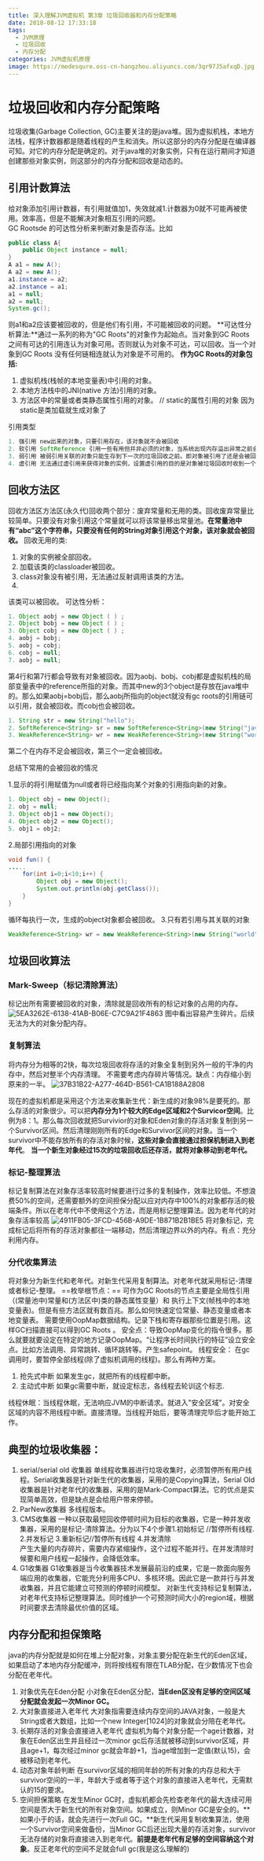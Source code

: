 ```yaml
---
title: 深入理解JVM虚拟机 第3章 垃圾回收器和内存分配策略  
date: 2018-08-12 17:33:18
tags: 
  - JVM原理 
  - 垃圾回收
  - 内存分配
categories: JVM虚拟机原理
image: https://medesqure.oss-cn-hangzhou.aliyuncs.com/3qr97J5afxqD.jpg
---
```


# 垃圾回收和内存分配策略
垃圾收集(Garbage Collection, GC)主要关注的是java堆。因为虚拟机栈，本地方法栈，程序计数器都是随着线程的产生和消失。所以这部分的内存分配是在编译器可知。对它的内存分配是确定的。对于java堆的对象实例，只有在运行期间才知道创建那些对象实例，则这部分的内存分配和回收是动态的。<!-- more -->
## 引用计数算法
给对象添加引用计数器，有引用就值加1，失效就减1.计数器为0就不可能再被使用。效率高，但是不能解决对象相互引用的问题。     
GC Rootsde 的可达性分析来判断对象是否存活。比如

```java 
public class A{
    public Object instance = null;
}
A a1 = new A();
A a2 = new A();
a1.instance = a2;
a2.instance = a1;
a1 = null;
a2 = null;
System.gc();
```

则a1和a2应该要被回收的，但是他们有引用，不可能被回收的问题。
**可达性分析算法:**通过一系列的称为"GC Roots"的对象作为起始点。当对象到GC Roots之间有可达的引用连认为对象可用。否则就认为对象不可达，可以回收。当一个对象到GC Roots 没有任何链相连就认为对象是不可用的。
**作为GC Roots的对象包括:**

1. 虚拟机栈(栈帧的本地变量表)中引用的对象。
2. 本地方法栈中的JNI(native 方法)引用的对象。
3. 方法区中的常量或者类静态属性引用的对象。 // static的属性引用的对象 因为static是类加载就生成对象了

引用类型

```java
1. 强引用 new出来的对象，只要引用存在，该对象就不会被回收 
2. 软引用 SoftReference 引用一些有用但并非必须的对象，当系统出现内存溢出异常之前会对软引用的对象进行回收，回收后还没有足够的内存才会内存溢出
3. 弱引用 被弱引用关联的对象只能生存到下一次的垃圾回收之前。即对象被引用了还是会被回收。WeakReferemce
4. 虚引用 无法通过虚引用来获得对象的实例，设置虚引用的目的是对象被垃圾回收时收到一个系统通知。PhantomReference
```
 
## 回收方法区
回收方法区方法区(永久代)回收两个部分：废弃常量和无用的类。回收废弃常量比较简单。只要没有对象引用这个常量就可以将该常量移出常量池。**在常量池中有“abc”这个字符串，只要没有任何的String对象引用这个对象，该对象就会被回收。**
回收无用的类:

1. 对象的实例被全部回收。
2. 加载该类的classloader被回收。
3. class对象没有被引用，无法通过反射调用该类的方法。
4. 
该类可以被回收。
可达性分析：

```java
1. Object aobj = new Object ( ) ;
2. Object bobj = new Object ( ) ;
3. Object cobj = new Object ( ) ;
4. aobj = bobj;
5. aobj = cobj;
6. cobj = null;
7. aobj = null;
```

第4行和第7行都会导致有对象被回收。因为aobj、bobj、cobj都是虚拟机栈的局部变量表中的reference所指的对象。而其中new的3个object是存放在java堆中的。那么如果aobj=bobj后，那么aobj所指向的object就没有gc roots的引用链可以引用，就会被回收。而cobj也会被回收。

```java
1. String str = new String("hello");
2. SoftReference<String> sr = new SoftReference<String>(new String("java"));//软引用
3. WeakReference<String> wr = new WeakReference<String>(new String("world")); //弱引用
```

第二个在内存不足会被回收，第三个一定会被回收。        

总结下常用的会被回收的情况

1.显示的将引用赋值为null或者将已经指向某个对象的引用指向新的对象。

```java
1. Object obj = new Object();
2. obj = null;
3. Object obj1 = new Object();
4. Object obj2 = new Object();
5. obj1 = obj2;
```
2.局部引用指向的对象

```java
void fun() {
.....
    for(int i=0;i<10;i++) {
        Object obj = new Object();
        System.out.println(obj.getClass());
    }
}
```
循环每执行一次，生成的object对象都会被回收。
3.只有若引用与其关联的对象

```java
WeakReference<String> wr = new WeakReference<String>(new String("world"));
```
## 垃圾回收算法    
### Mark-Sweep（标记清除算法）
标记出所有需要被回收的对象，清除就是回收所有的标记对象的占用的内存。
![5EA3262E-6138-41AB-B06E-C7C9A21F4863](
https://medesqure.oss-cn-hangzhou.aliyuncs.com/5EA3262E-6138-41AB-B06E-C7C9A21F4863.jpg)
图中看出容易产生碎片。后续无法为大的对象分配内存。
### 复制算法
将内存分为相等的2快，每次垃圾回收将存活的对象全复制到另外一般的干净的内存中，然后对整半个内存清理。 不需要考虑内存碎片等情况。缺点：内存缩小到原来的一半。
![37B31B22-A277-464D-B561-CA1B188A2808](
https://medesqure.oss-cn-hangzhou.aliyuncs.com/37B31B22-A277-464D-B561-CA1B188A2808.jpg)

现在的虚拟机都是采用这个方法来收集新生代：新生成的对象98%是要死的。那么存活的对象很少。可以把**内存分为1个较大的Edge区域和2个Survicor空间**。比例为8：1。那么每次回收就把Survivior的对象和Eden对象的存活对象复制到另一个Survivor区间。然后清理刚刚所有的Edge和Survivor区间的对象。当一个survivor中不能存放所有的存活对象时候，**这些对象会直接通过担保机制进入到老年代**。 **当一个新生对象经过15次的垃圾回收后还存活，就将对象移动到老年代。**
### 标记-整理算法
标记复制算法在对象存活率较高时候要进行过多的复制操作，效率比较低。不想浪费50%的空间，还需要额外的空间担保分配以应对内存中100%的对象都存活的极端条件。所以在老年代中不使用这个方法，而是用标记整理算法。因为老年代的对象存活率较高
![4911FB05-3FCD-456B-A9DE-1B871B2B1BE5](
https://medesqure.oss-cn-hangzhou.aliyuncs.com/4911FB05-3FCD-456B-A9DE-1B871B2B1BE5.jpg)
将对象标记，完成标记后将所有的存活对象都往一端移动，然后清理边界以外的内存。有点：充分利用内存。
### 分代收集算法
将对象分为新生代和老年代。对新生代采用复制算法。对老年代就采用标记-清理或者标记-整理。
==枚举根节点：==
可作为GC Roots的节点主要是全局性引用（(常量池中)常量和(方法区中)类的静态属性变量）和 执行上下文(帧栈中的本地变量表)。但是有些方法区就有数百兆。那么如何快速定位常量、静态变量或者本地变量表。 需要使用OopMap数据结构。记录下栈和寄存器那些位置是引用。这样GC扫描直接可以得到GC Roots 。
安全点：导致OopMap变化的指令很多。那么就要就要设定在特定的地方记录OopMap。“让程序长时间执行的特征”设立安全点。比如方法调用、异常跳转、循环跳转等。产生safepoint。
线程安全： 在gc调用时，要暂停全部线程(除了虚拟机调用的线程)。那么有两种方案。

1. 抢先式中断 如果发生gc，就把所有的线程都中断。
2. 主动式中断 如果gc需要中断，就设定标志，各线程去轮训这个标志.

线程休眠：当线程休眠，无法响应JVM的中断请求。就进入"安全区域"。对安全区域的内容不用线程中断。直接清理。当线程开始后，要等清理完毕后才能开始工作。
## 典型的垃圾收集器：

1. serial/serial old 收集器
单线程收集器进行垃圾收集时，必须暂停所有用户线程。Serial收集器是针对新生代的收集器，采用的是Copying算法，Serial Old收集器是针对老年代的收集器，采用的是Mark-Compact算法。它的优点是实现简单高效，但是缺点是会给用户带来停顿。
2. ParNew收集器
多线程版本。
3. CMS收集器
一种以获取最短回收停顿时间为目标的收集器，它是一种并发收集器，采用的是标记-清除算法。分为以下4个步骤1.初始标记 //暂停所有线程. 2.并发标记  3.重新标记//暂停所有线程 4.并发清除  
产生大量的内存碎片，需要内存紧缩操作，这个过程不能并行。在并发清除时候要和用户线程一起操作，会降低效率。
4. G1收集器
G1收集器是当今收集器技术发展最前沿的成果，它是一款面向服务端应用的收集器，它能充分利用多CPU、多核环境。因此它是一款并行与并发收集器，并且它能建立可预测的停顿时间模型。
对新生代支持标记复制算法，对老年代支持标记整理算法。同时维护一个可预测时间大小的region域，根据时间要求去清除最优价值的区域。

## 内存分配和担保策略
java的内存分配就是如何在堆上分配对象，对象主要分配在新生代的Eden区域，如果启动了本地内存分配缓冲，则将按线程有限在TLAB分配，在少数情况下也会分配在老年代。

1. 对象优先在Eden分配
小对象在Eden区分配，**当Eden区没有足够的空间区域分配就会发起一次Minor GC。**
2. 大对象直接进入老年代
大对象指需要连续内存空间的JAVA对象，一般是大String或者大数组，比如一个new Integer[1024]的对象就会分陪在老年代。
3. 长期存活的对象会直接进入老年代
虚拟机为每个对象分配一个age计数器，对象在Eden区出生并且经过一次minor gc后存活就被移动到survivor区域，并且age+1，每次经过minor gc就会年龄+1，当age增加到一定值(默认15)，会被移动到老年代。
4. 动态对象年龄判断
在survivor区域的相同年龄的所有对象的内存总和大于survivor空间的一半，年龄大于或者等于这个对象的直接进入老年代，无需默认的15的要求。
5. 空间担保策略
在发生Minor GC时，虚拟机都会先检查老年代的最大连续可用空间是否大于新生代的所有对象空间。如果成立，则Minor GC是安全的。**如果小于的话，就会先进行一次Full GC。**新生代采用复制收集算法，使用一个Survivor空间来做备份，当Minor GC后还出现大量的存活对象，survivor无法存储的对象将直接进入到老年代。**前提是老年代有足够的空间容纳这个对象**。反正老年代的空间不足就会full gc(我是这么理解的)